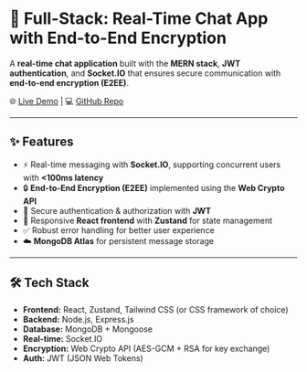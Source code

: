 # 🔐 Full-Stack: Real-Time Chat App with End-to-End Encryption

A **real-time chat application** built with the **MERN stack**, **JWT authentication**, and **Socket.IO** that ensures secure communication with **end-to-end encryption (E2EE)**.  

🌐 [Live Demo](https://chatapy.onrender.com) | 💻 [GitHub Repo](https://github.com/abhinn14/chatapy)

---

## ✨ Features
- ⚡ Real-time messaging with **Socket.IO**, supporting concurrent users with **<100ms latency**
- 🔒 **End-to-End Encryption (E2EE)** implemented using the **Web Crypto API**
- 👤 Secure authentication & authorization with **JWT**
- 🎨 Responsive **React frontend** with **Zustand** for state management
- ✅ Robust error handling for better user experience
- ☁️ **MongoDB Atlas** for persistent message storage

---

## 🛠️ Tech Stack
- **Frontend:** React, Zustand, Tailwind CSS (or CSS framework of choice)
- **Backend:** Node.js, Express.js
- **Database:** MongoDB + Mongoose
- **Real-time:** Socket.IO
- **Encryption:** Web Crypto API (AES-GCM + RSA for key exchange)
- **Auth:** JWT (JSON Web Tokens)
